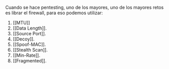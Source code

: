 Cuando se hace pentesting, uno de los mayores, uno de los mayores retos es librar el firewall, para eso podemos utilizar:
1. [[MTU]]
2. [[Data Length]].
3. [[Source Port]].
4. [[Decoy]].
5. [[Spoof-MAC]].
6. [[Stealth Scan]].
7. [[Min-Rate]].
8. [[Fragmented]].